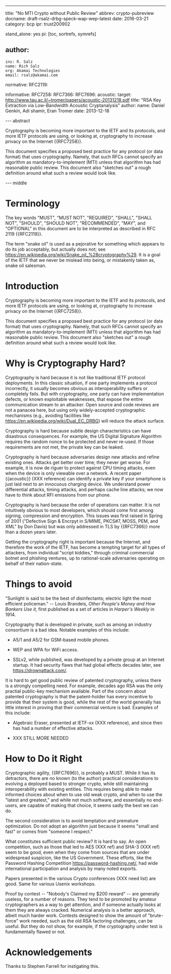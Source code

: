 ---
title: "No MTI Crypto without Public Review"
abbrev: crypto-pubreview
docname: draft-rsalz-drbg-speck-wap-wep-latest
date: 2016-03-21
category: bcp
ipr: trust200902

stand_alone: yes
pi: [toc, sortrefs, symrefs]

author:
 -
    ins: R. Salz
    name: Rich Salz
    org: Akamai Technologies
    email: rsalz@akamai.com


normative:
  RFC2119:

informative:
  RFC7258:
  RFC7366:
  RFC7696:
  acoustic:
    target: http://www.tau.ac.il/~tromer/papers/acoustic-20131218.pdf
    title: "RSA Key Extraction via Low-Bandwidth Acoustic Cryptanalysis"
    author:
      name: Daniel Genkin, Adi shamir, Eran Tromer
    date: 2013-12-18


--- abstract

Cryptography is becoming more important to the IETF and its protocols,
and more IETF protocols are using, or looking at, cryptography to
increase privacy on the Internet {{RFC7258}}.

This document specifies a proposed best practice for any protocol (or data
format) that uses cryptography. Namely, that such RFCs cannot specify an
algorithm as mandatory-to-implement (MTI) unless that algorithm has had
reasonable public review. This document also "sketches out" a rough
definition around what such a review would look like.

--- middle

# Terminology

The key words "MUST", "MUST NOT", "REQUIRED", "SHALL", "SHALL
NOT", "SHOULD", "SHOULD NOT", "RECOMMENDED", "MAY", and "OPTIONAL" in this
document are to be interpreted as described in RFC 2119 {{RFC2119}}.

The term "snake oil" is used as a pejorative for something
which appears to do its job acceptably, but actually does not; see
<https://en.wikipedia.org/wiki/Snake_oil_%28cryptography%29>.  It is a goal
of the IETF that we never be mislead into being, or mistakenly taken as,
snake oil salesman.

# Introduction

Cryptography is becoming more important to the IETF and its protocols,
and more IETF protocols are using, or looking at, cryptography to
increase privacy on the Internet {{RFC7258}}.

This document specifies a proposed best practice for any protocol (or data
format) that uses cryptography. Namely, that such RFCs cannot specify an
algorithm as mandatory-to-implement (MTI) unless that algorithm has had
reasonable public review. This document also "sketches out" a rough
definition around what such a review would look like.


# Why is Cryptography Hard?

Cryptography is hard because it is not like traditional IETF protocol
deployments.  In this classic situation, if one party implements
a protocol incorrectly, it usually becomes obvious as interoperability
suffers or completely fails.  But with cryptography, one party can have
implementation defects, or known exploitable weaknesses, that expose the
entire communication stream to an attacker.  Open source and code reviews are
not a panacea here, but using only widely-accepted cryptographic mechanisms
(e.g., avoiding facilities like <https://en.wikipedia.org/wiki/Dual_EC_DRBG>)
will reduce the attack surface.

Cryptography is hard because subtle design characteristics can have
disastrous consequences.  For example, the US Digital Signature Algorithm
requires the random nonce to be protected and never re-used.  If those
requirements are not met, the private key can be leaked.

Cryptography is hard because adversaries design new attacks and refine
existing ones.  Attacks get better over time; they never get worse.
For example, it is now de riguer to protect against CPU timing attacks,
even when the device is only viewable over a network.  A recent paper
{{acoustic}}
(XXX reference) can identify a private key if your smartphone is just laid
next to an innocuous charging device.  We understand power differential
attacks, timing attacks, and perhaps cache line attacks; we now have to
think about RFI emissions from our phone.

Cryptography is hard because the order of operations can matter.  It is
not intuitively obvious to most developers, which should come first among
signing, compression and encryption. This issues was first raised in Spring
of 2001 ("Defective Sign & Encrpyt in S/MIME, PKCS#7, MOSS, PEM, and XML"
by Don Davis) but was only addressed in TLS by {{RFC7366}} more than a
dozen years later.

Getting the cryptography right is important because the Internet, and
therefore the work of the IETF, has become a tempting target for all types
of attackers, from individual "script kiddies," through criminal commercial
botnet and phishing ventures, up to national-scale adversaries operating
on behalf of their nation-state.

# Things to avoid

"Sunlight is said to be the best of disinfectants; electric light the most
efficient policeman." -- Louis Brandeis, *Other People's Money and How Bankers
Use it,* first published as a set of articles in _Harper's Weekly_ in 1914.

Cryptography that is developed in private, such as among an industry
consortium is a bad idea.  Notable examples of this include:

* A5/1 and A5/2 for GSM-based mobile phones.

* WEP and WPA for WiFi access.

* SSLv2, while published, was developed by a private group at an Internet
startup.  It had security flaws that had global effects decades later,
see <https://drownattack.com/>.

It is hard to get good public review of patented cryptography, unless there
is a strongly compelling need.  For example, decades ago RSA was the only
practial public-key mechanism available. Part of the concern about patented
cryptography is that the patent-holder has every incentive to provide that
their system is good, while the rest of the world generally has little
interest in proving that their commercial venture is bad.  Examples of this
include:

* Algebraic Eraser, presented at IETF-xx (XXX reference), and since then
has had a number of effective attacks.

* XXX STILL MORE NEEDED

# How to Do it Right

Cryptographic agility, {{RFC7696}}, is probably a MUST.
While it has its detractors, there are no known (to the author)
practical considerations to evolving a deployed based to stronger
crypto, while still maintaining interoperability with existing 
entities.
This requires being able to make informed choices about when to use old
weak crypto, and when to use the "latest and greatest," and while not much
software, and essentially no end-users, are capable of making that choice,
it seems sadly the best we can do.

The second consideration is to avoid temptation and premature optimization.
Do not adopt an algorithm just because it seems "small and fast" or comes
from "someone I respect."

What constitutes sufficient public review?  It is hard to say.  An open
competition, such as those that led to AES (XXX ref) and SHA-3 (XXX ref)
seem to be good, even when they come from sources that are under widespread
suspicion, like the US Government. These efforts, like the Password Hashing
Competition <https://password-hashing.net/>, had
wide international participation and analysis by many noted exports.

Papers presented in the various Crypto conferences (XXX need list) are
good.  Same for various Usenix workshops.

Proof by contest -- "Nobody's Claimed my $200 reward" -- are generally
useless, for a number of reasons.
They tend to be promoted by amateur cryptographers as a way to get
attention, and if someone actually looks at them they are always cracked.
Numerical analysis is a better approach, albeit much harder work.
Contests designed to show the amount of "brute-force" work needed, such
as the old RSA factoring challenges, can be useful.
But they do not show, for example, if the cryptography under test is
fundamentally flawed or not.

# Acknowledgements

Thanks to Stephen Farrell for instigating this.
